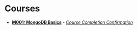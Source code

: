 # Courses

- **[M001: MongoDB Basics](https://university.mongodb.com/courses/M001/about)** - *[Course Completion Confirmation](https://university.mongodb.com/course_completion/4f551add-c3d3-4c9f-bacf-552f24eb/printable)*
